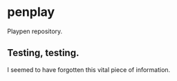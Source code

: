 # penplay
Playpen repository.

## Testing, testing.
I seemed to have forgotten this vital piece of information.
